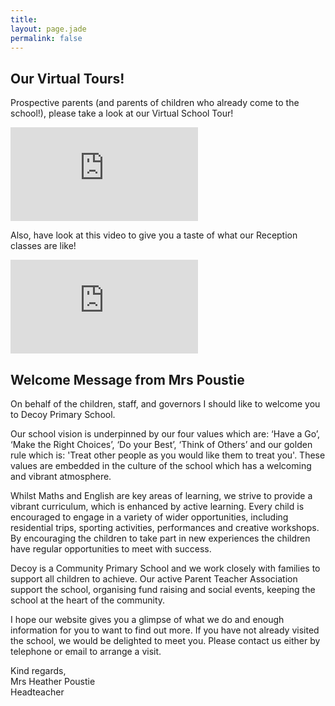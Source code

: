 ```yaml
---
title:
layout: page.jade
permalink: false
---
```


<!-- ## Farewell Year 6!
Here's our Year 6 Leavers' assembly 2021. We wish you all the best for the future!

<iframe class="video" src="https://www.youtube.com/embed/nxcAhNp5G_g" title="YouTube video player" frameborder="0" allow="accelerometer; autoplay; clipboard-write; encrypted-media; gyroscope; picture-in-picture" allowfullscreen></iframe> -->

## Our Virtual Tours!

Prospective parents (and parents of children who already come to the school!), please take a look at our Virtual School Tour!

<iframe class="video" src="https://www.youtube.com/embed/Ntu1jTw1RdU" frameborder="0" allow="accelerometer; autoplay; clipboard-write; encrypted-media; gyroscope; picture-in-picture" allowfullscreen></iframe>

Also, have look at this video to give you a taste of what our Reception classes are like!

<iframe class="video" src="https://www.youtube.com/embed/2nzXgjt4v44" frameborder="0" allow="accelerometer; autoplay; clipboard-write; encrypted-media; gyroscope; picture-in-picture" allowfullscreen></iframe>

## Welcome Message from Mrs Poustie

On behalf of the children, staff, and governors I should like to welcome you to Decoy Primary School.

Our school vision is underpinned by our four values which are: ‘Have a Go’, ‘Make the Right Choices’, ‘Do your Best’, ‘Think of Others’ and our golden rule which is: 'Treat other people as you would like them to treat you'. These values are embedded in the culture of the school which has a welcoming and vibrant atmosphere.

Whilst Maths and English are key areas of learning, we strive to provide a vibrant curriculum, which is enhanced by active learning. Every child is encouraged to engage in a variety of wider opportunities, including residential trips, sporting activities, performances and creative workshops. By encouraging the children to take part in new experiences the children have regular opportunities to meet with success.

Decoy is a Community Primary School and we work closely with families to support all children to achieve. Our active Parent Teacher Association support the school, organising fund raising and social events, keeping the school at the heart of the community.

I hope our website gives you a glimpse of what we do and enough information for you to want to find out more. If you have not already visited the school, we would be delighted to meet you. Please contact us either by telephone or email to arrange a visit.

Kind regards,  
Mrs Heather Poustie  
Headteacher
